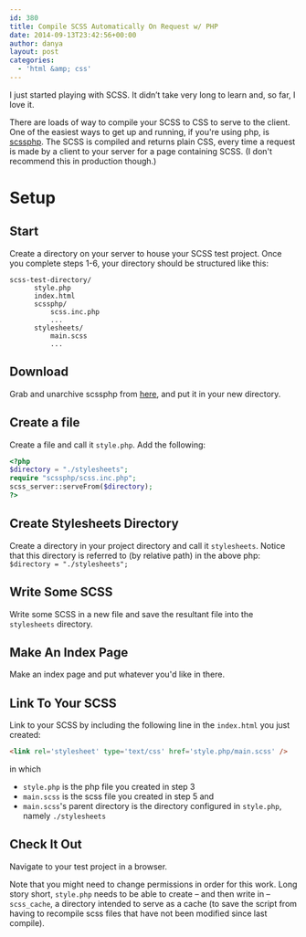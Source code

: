 ```yaml
---
id: 380
title: Compile SCSS Automatically On Request w/ PHP
date: 2014-09-13T23:42:56+00:00
author: danya
layout: post
categories:
  - 'html &amp; css'
---
```

I just started playing with SCSS. It didn&#8217;t take very long to learn and, so far, I love it.

There are loads of way to compile your SCSS to CSS to serve to the client. One of the easiest ways to get up and running, if you're using php, is [scssphp](http://leafo.net/scssphp).
 The SCSS is compiled and returns plain CSS, every time a request is made by a client to your server for a page containing SCSS. (I don't recommend this in production though.)

<!--more-->

# Setup

## Start

Create a directory on your server to house your SCSS test project. Once you complete steps 1-6, your directory should be structured like this:

```
scss-test-directory/  
      style.php
      index.html
      scssphp/
          scss.inc.php
          ...
      stylesheets/
          main.scss
          ...
```

## Download

Grab and unarchive scssphp from [here](http://leafo.net/scssphp), and put it in your new directory.

## Create a file

Create a file and call it `style.php`. Add the following:

```php
<?php
$directory = "./stylesheets";
require "scssphp/scss.inc.php";
scss_server::serveFrom($directory);
?>
```

## Create Stylesheets Directory

Create a directory in your project directory and call it `stylesheets`.
Notice that this directory is referred to (by relative path) in the above php: `$directory = "./stylesheets";`

## Write Some SCSS

Write some SCSS in a new file and save the resultant file into the `stylesheets` directory.

## Make An Index Page

Make an index page and put whatever you'd like in there.

## Link To Your SCSS

Link to your SCSS by including the following line in the `index.html` you just created:

```html
<link rel='stylesheet' type='text/css' href='style.php/main.scss' />
```

in which

- `style.php` is the php file you created in step 3
- `main.scss` is the scss file you created in step 5 and
- `main.scss`'s parent directory is the directory configured in `style.php`, namely `./stylesheets`

## Check It Out

Navigate to your test project in a browser.

Note that you might need to change permissions in order for this work.
Long story short, `style.php` needs to be able to create &#8211; and then write in &#8211; `scss_cache`, a directory intended to serve as a cache (to save the script from having to recompile scss files that have not been modified since last compile).
